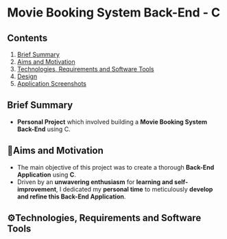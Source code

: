# Movie Booking System Back-End - C
## Contents
1. [ Brief Summary ](#summary)
2. [ Aims and Motivation ](#aims)
3. [ Technologies, Requirements and Software Tools ](#tech)
4. [ Design ](#design)
5. [ Application Screenshots ](#demo)

<a name="summary"></a>
## Brief Summary
- **Personal Project** which involved building a **Movie Booking System Back-End** using C.

<a name="aims"></a>
## 🎯Aims and Motivation
- The main objective of this project was to create a thorough **Back-End Application** using **C**.
- Driven by an **unwavering enthusiasm** for **learning and self-improvement**, I dedicated my **personal time** to meticulously **develop and refine this Back-End Application**.
<a name="tech"></a>
## ⚙️Technologies, Requirements and Software Tools

